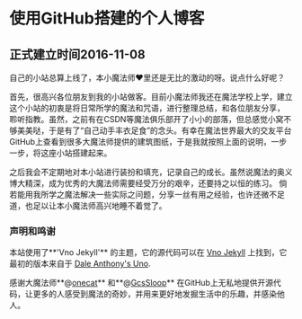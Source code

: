# 使用GitHub搭建的个人博客

## 正式建立时间2016-11-08

自己的小站总算上线了，本小魔法师❤里还是无比的激动的呀。说点什么好呢？

首先，很高兴各位朋友到我的小站做客。目前小魔法师我还在魔法学校上学，建立这个小站的初衷是将日常所学的魔法和咒语，进行整理总结，和各位朋友分享，
聆听指教。虽然，之前有在CSDN等魔法俱乐部开了小小的部落，但总感觉小窝不够美美哒，于是有了“自己动手丰衣足食”的念头。有幸在魔法世界最大的交友平台
GitHub上查看到很多大魔法师提供的建筑图纸，于是我就按照上面的说明，一步一步，将这座小站搭建起来。

之后我会不定期地对本小站进行装扮和填充，记录自己的成长。虽然说魔法的奥义博大精深，成为优秀的大魔法师需要经受万分的艰辛，还要持之以恒的练习。
倘若能用我所学之魔法解决一些实际之问题，分享一丝有用之经验，也许还微不足道，也足以让本小魔法师高兴地睡不着觉了。

### 声明和鸣谢

本站使用了**'Vno Jekyll'** 的主题，它的源代码可以在 [Vno Jekyll](https://github.com/onevcat/vno-jekyll) 上找到，它最初的版本来自于 [Dale Anthony's Uno](https://github.com/daleanthony/uno).

感谢大魔法师**@[onecat](https://github.com/onevcat)** 和**@[GcsSloop](https://github.com/GcsSloop)** 在GitHub上无私地提供开源代码，让更多的人感受到魔法的奇妙，并用来更好地发掘生活中的乐趣，并感染他人。

